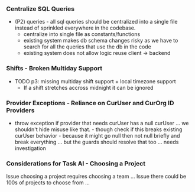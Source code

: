 
### Centralize SQL Queries
- (P2) queries - all sql queries should be centralized into a single file instead of sprinkled everywhere in the codebase. 
    - centralize into single file as constants/functions 
    - existing system makes db schema changes risky as we have to search for all the queries that use the db in the code 
    - existing system does not allow logic reuse client -> backend 

### Shifts - Broken Multiday Support 
- TODO p3: missing multiday shift support + local timezone support
    - If a shift stretches accross midnight it can be ignored 

### Provider Exceptions - Reliance on CurUser and CurOrg ID Providers 
- throw exception if provider that needs curUser has a null curUser ... we shouldn't hide misuse like that. - though check if this breaks existing curUser behavior - because it might go null then not null briefly and break everything ... but the guards should resolve that too ... needs investigation 

### Considerations for Task AI - Choosing a Project 
Issue choosing a project requires choosing a team ...
Issue there could be 100s of projects to choose from ... 